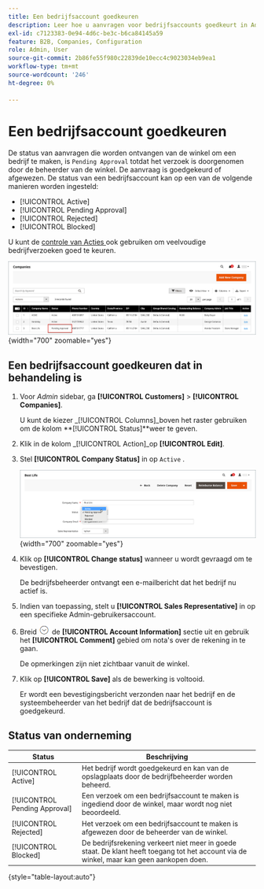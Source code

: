 ```yaml
---
title: Een bedrijfsaccount goedkeuren
description: Leer hoe u aanvragen voor bedrijfsaccounts goedkeurt in Admin.
exl-id: c7123383-0e94-4d6c-be3c-b6ca84145a59
feature: B2B, Companies, Configuration
role: Admin, User
source-git-commit: 2b86fe55f980c22839de10ecc4c9023034eb9ea1
workflow-type: tm+mt
source-wordcount: '246'
ht-degree: 0%

---
```


# Een bedrijfsaccount goedkeuren

De status van aanvragen die worden ontvangen van de winkel om een bedrijf te maken, is `Pending Approval` totdat het verzoek is doorgenomen door de beheerder van de winkel. De aanvraag is goedgekeurd of afgewezen. De status van een bedrijfsaccount kan op een van de volgende manieren worden ingesteld:

- [!UICONTROL Active]
- [!UICONTROL Pending Approval]
- [!UICONTROL Rejected]
- [!UICONTROL Blocked]

U kunt de [ controle van Acties ](account-company-manage.md) ook gebruiken om veelvoudige bedrijfverzoeken goed te keuren.

![ in afwachting van Goedkeuring ](./assets/companies-pending-approval.png){width="700" zoomable="yes"}

## Een bedrijfsaccount goedkeuren dat in behandeling is

1. Voor _Admin_ sidebar, ga **[!UICONTROL Customers]** > **[!UICONTROL Companies]**.

   U kunt de kiezer _[!UICONTROL Columns]_boven het raster gebruiken om de kolom **[!UICONTROL Status]**weer te geven.

1. Klik in de kolom _[!UICONTROL Action]_op **[!UICONTROL Edit]**.

1. Stel **[!UICONTROL Company Status]** in op `Active` .

   ![ plaats de bedrijfstatus ](./assets/company-status-active.png){width="700" zoomable="yes"}

1. Klik op **[!UICONTROL Change status]** wanneer u wordt gevraagd om te bevestigen.

   De bedrijfsbeheerder ontvangt een e-mailbericht dat het bedrijf nu actief is.

1. Indien van toepassing, stelt u **[!UICONTROL Sales Representative]** in op een specifieke Admin-gebruikersaccount.

1. Breid ![ selecteur van de Uitbreiding ](../assets/icon-display-expand.png) de **[!UICONTROL Account Information]** sectie uit en gebruik het **[!UICONTROL Comment]** gebied om nota&#39;s over de rekening in te gaan.

   De opmerkingen zijn niet zichtbaar vanuit de winkel.

1. Klik op **[!UICONTROL Save]** als de bewerking is voltooid.

   Er wordt een bevestigingsbericht verzonden naar het bedrijf en de systeembeheerder van het bedrijf dat de bedrijfsaccount is goedgekeurd.

## Status van onderneming

| Status | Beschrijving |
|------------------|--------------------------------------------------------------------------------------------------------------------------------------------|
| [!UICONTROL Active] | Het bedrijf wordt goedgekeurd en kan van de opslagplaats door de bedrijfbeheerder worden beheerd. |
| [!UICONTROL Pending Approval] | Een verzoek om een bedrijfsaccount te maken is ingediend door de winkel, maar wordt nog niet beoordeeld. |
| [!UICONTROL Rejected] | Het verzoek om een bedrijfsaccount te maken is afgewezen door de beheerder van de winkel. |
| [!UICONTROL Blocked] | De bedrijfsrekening verkeert niet meer in goede staat. De klant heeft toegang tot het account via de winkel, maar kan geen aankopen doen. |

{style="table-layout:auto"}
